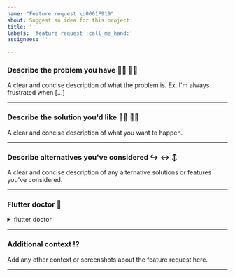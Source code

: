 ```yaml
---
name: "Feature request \U0001F919"
about: Suggest an idea for this project
title: ''
labels: 'feature request :call_me_hand:'
assignees: ''

---
```


### Describe the problem you have :man_facepalming: :woman_shrugging:
A clear and concise description of what the problem is. Ex. I'm always frustrated when [...]

----------

### Describe the solution you'd like :raising_hand_man: :raising_hand_woman:
A clear and concise description of what you want to happen.

----------

### Describe alternatives you've considered :arrow_right_hook: :left_right_arrow: :arrow_up_down:
A clear and concise description of any alternative solutions or features you've considered.

----------

###  Flutter doctor :passport_control:
<details>
  <summary>flutter doctor</summary>

  // add logs here
</details>

----------

### Additional context :interrobang:
Add any other context or screenshots about the feature request here.

----------